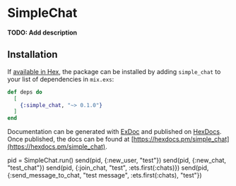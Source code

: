 # SimpleChat

**TODO: Add description**

## Installation

If [available in Hex](https://hex.pm/docs/publish), the package can be installed
by adding `simple_chat` to your list of dependencies in `mix.exs`:

```elixir
def deps do
  [
    {:simple_chat, "~> 0.1.0"}
  ]
end
```

Documentation can be generated with [ExDoc](https://github.com/elixir-lang/ex_doc)
and published on [HexDocs](https://hexdocs.pm). Once published, the docs can
be found at [https://hexdocs.pm/simple_chat](https://hexdocs.pm/simple_chat).

pid = SimpleChat.run()
send(pid, {:new_user, "test"})
send(pid, {:new_chat, "test_chat"})
send(pid, {:join_chat, "test", :ets.first(:chats)})
send(pid, {:send_message_to_chat, "test message", :ets.first(:chats), "test"})